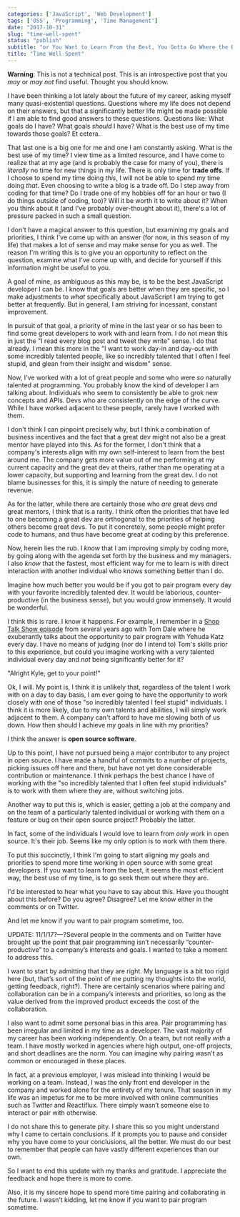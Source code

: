 ```yaml
---
categories: ['JavaScript', 'Web Development']
tags: ['OSS', 'Programming', 'Time Management']
date: "2017-10-31"
slug: "time-well-spent"
status: "publish"
subtitle: "or You Want to Learn From the Best, You Gotta Go Where the Best Are"
title: "Time Well Spent"
---
```


**Warning**: This is not a technical post. This is an introspective post that you _may_ or _may not_ find useful. Thought you should know.

I have been thinking a lot lately about the future of my career, asking myself many quasi-existential questions. Questions where my life does not depend on their answers, but that a significantly better life might be made possible if I am able to find good answers to these questions. Questions like: What goals do I have? What goals _should_ I have? What is the best use of my time towards those goals? Et cetera.

That last one is a big one for me and one I am constantly asking. What is the best use of my time? I view time as a limited resource, and I have come to realize that at my age (and is probably the case for many of you), there is _literally_ no time for new things in my life. There is only time for **trade offs**. If I choose to spend my time doing _this_, I will not be able to spend my time doing _that_. Even choosing to write a blog is a trade off. Do I step away from coding for that time? Do I trade one of my hobbies off for an hour or two (I do things outside of coding, too)? Will it be worth it to write about it? When you think about it (and I've probably over-thought about it), there's a lot of pressure packed in such a small question.

I don't have a magical answer to this question, but examining my goals and priorities, I think I've come up with an answer (for now, in this season of my life) that makes a lot of sense and may make sense for you as well. The reason I'm writing this is to give you an opportunity to reflect on the question, examine what I've come up with, and decide for yourself if this information might be useful to you.

A goal of mine, as ambiguous as this may be, is to be the best JavaScript developer I can be. I know that goals are better when they are specific, so I make adjustments to _what_ specifically about JavaScript I am trying to get better at frequently. But in general, I am striving for incessant, constant improvement.

In pursuit of that goal, a priority of mine in the last year or so has been to find some great developers to work with and learn from. I do not mean this in just the "I read every blog post and tweet they write" sense. I do that already. I mean this more in the "I want to work day-in and day-out with some incredibly talented people, like so incredibly talented that I often I feel stupid, and glean from their insight and wisdom" sense.

Now, I've worked with a lot of great people and some who were _so_ naturally talented at programming. You probably know the kind of developer I am talking about. Individuals who seem to consistently be able to grok new concepts and APIs. Devs who are consistently on the edge of the curve. While I have worked adjacent to these people, rarely have I worked _with_ them.

I don't think I can pinpoint precisely why, but I think a combination of business incentives and the fact that a great dev might not also be a great mentor have played into this. As for the former, I don't think that a company's interests align with my own self-interest to learn from the best around me. The company gets more value out of me performing at my current capacity and the great dev at theirs, rather than me operating at a lower capacity, but supporting and learning from the great dev. I do not blame businesses for this, it is simply the nature of needing to generate revenue.

As for the latter, while there are certainly those who _are_ great devs _and_ great mentors, I think that is a rarity. I think often the priorities that have led to one becoming a great dev are orthogonal to the priorities of helping others become great devs. To put it concretely, some people might prefer code to humans, and thus have become great at coding by this preference.

Now, herein lies the rub. I _know_ that I am improving simply by coding more, by going along with the agenda set forth by the business and my managers. I also _know_ that the fastest, most efficient way for me to learn is with direct interaction with another individual who knows something better than I do.

Imagine how much better you would be if you got to pair program every day with your favorite incredibly talented dev. It would be laborious, counter-productive (in the business sense), but you would grow immensely. It would be wonderful.

I think this is rare. I know it happens. For example, I remember in a [Shop Talk Show episode](http://shoptalkshow.com/episodes/147-tom-dale/) from several years ago with Tom Dale where he exuberantly talks about the opportunity to pair program with Yehuda Katz every day. I have no means of judging (nor do I intend to) Tom's skills prior to this experience, but could you imagine working with a very talented individual every day and _not_ being significantly better for it?

"Alright Kyle, get to your point!"

Ok, I will. My point is, I think it is unlikely that, regardless of the talent I work with on a day to day basis, I am ever going to have the opportunity to work closely with one of those "so incredibly talented I feel stupid" individuals. I think it is more likely, due to my own talents and abilities, I will simply work adjacent to them. A company can't afford to have me slowing both of us down. How then should I achieve my goals in line with my priorities?

I think the answer is **open source software**.

Up to this point, I have not pursued being a major contributor to any project in open source. I have made a handful of commits to a number of projects, picking issues off here and there, but have not yet done considerable contribution or maintenance. I think perhaps the best chance I have of working with the "so incredibly talented that I often feel stupid individuals" is to work with them where they are, without switching jobs.

Another way to put this is, which is easier, getting a job at the company and on the team of a particularly talented individual or working with them on a feature or bug on their open source project? Probably the latter.

In fact, some of the individuals I would love to learn from _only_ work in open source. It's their job. Seems like my only option is to work with them there.

To put this succinctly, I think I'm going to start aligning my goals and priorities to spend more time working in open source with some great developers. If you want to learn from the best, it seems the most efficient way, the best use of my time, is to go seek them out where they are.

I'd be interested to hear what you have to say about this. Have you thought about this before? Do you agree? Disagree? Let me know either in the comments or on Twitter.

And let me know if you want to pair program sometime, too.

UPDATE: 11/1/17?—?Several people in the comments and on Twitter have brought up the point that pair programming isn’t necessarily “counter-productive” to a company’s interests and goals. I wanted to take a moment to address this.

I want to start by admitting that they are right. My language is a bit too rigid here (but, that’s sort of the point of me putting my thoughts into the world, getting feedback, right?). There are certainly scenarios where pairing and collaboration can be in a company’s interests and priorities, so long as the value derived from the improved product exceeds the cost of the collaboration.

I also want to admit some personal bias in this area. Pair programming has been irregular and limited in my time as a developer. The vast majority of my career has been working independently. On a team, but not really _with_ a team. I have mostly worked in agencies where high output, one-off projects, and short deadlines are the norm. You can imagine why pairing wasn’t as common or encouraged in these places.

In fact, at a previous employer, I was mislead into thinking I would be working on a team. Instead, I was the only front end developer in the company and worked alone for the entirety of my tenure. That season in my life was an impetus for me to be more involved with online communities such as Twitter and Reactiflux. There simply wasn’t someone else to interact or pair with otherwise.

I do not share this to generate pity. I share this so you might understand why I came to certain conclusions. If it prompts you to pause and consider why you have come to your conclusions, all the better. We must do our best to remember that people can have vastly different experiences than our own.

So I want to end this update with my thanks and gratitude. I appreciate the feedback and hope there is more to come.

Also, it is my sincere hope to spend more time pairing and collaborating in the future. I wasn’t kidding, let me know if you want to pair program sometime.
